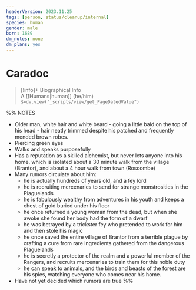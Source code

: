 ```yaml
---
headerVersion: 2023.11.25
tags: [person, status/cleanup/internal]
species: human
gender: male
born: 1689
dm_notes: none
dm_plans: yes
---
```

# Caradoc
>[!info]+ Biographical Info  
> A [[Humans|human]] (he/him)  
> `$=dv.view("_scripts/view/get_PageDatedValue")`

%% NOTES

- Older man, white hair and white beard - going a little bald on the top of his head - hair neatly trimmed despite his patched and frequently mended brown robes. 
- Piercing green eyes
- Walks and speaks purposefully
- Has a reputation as a skilled alchemist, but never lets anyone into his home, which is isolated about a 30 minute walk from the village (Brantor), and about a 4 hour walk from town (Roscombe)
- Many rumors circulate about him: 
	- he is actually hundreds of years old, and a fey lord
	- he is recruiting mercenaries to send for strange monstrosities in the Plaguelands
	- he is fabulously wealthy from adventures in his youth and keeps a chest of gold buried under his floor
	- he once returned a young woman from the dead, but when she awoke she found her body had the form of a dwarf
	- he was betrayed by a trickster fey who pretended to work for him and then stole his magic
	- he once saved the entire village of Brantor from a terrible plague by crafting a cure from rare ingredients gathered from the dangerous Plaguelands
	- he is secretly a protector of the realm and a powerful member of the Rangers, and recruits mercenaries to train them for this noble duty
	- he can speak to animals, and the birds and beasts of the forest are his spies, watching everyone who comes near his home.
- Have not yet decided which rumors are true
%%


